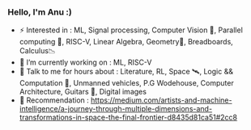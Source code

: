### Hello, I'm Anu :)

- ⚡ Interested in : ML, Signal processing, Computer Vision 🥽, Parallel computing 🧵, RISC-V, Linear Algebra, Geometry🍩, Breadboards, Calculus📉 
- 🌱 I’m currently working on : ML, RISC-V
- 💬 Talk to me for hours about : Literature, RL, Space 🛰, Logic && Computation 🧮, Unmanned vehicles, P.G Wodehouse, Computer Architecture, Guitars 🎸, Digital images 
- 📃 Recommendation : https://medium.com/artists-and-machine-intelligence/a-journey-through-multiple-dimensions-and-transformations-in-space-the-final-frontier-d8435d81ca51#2cc8
